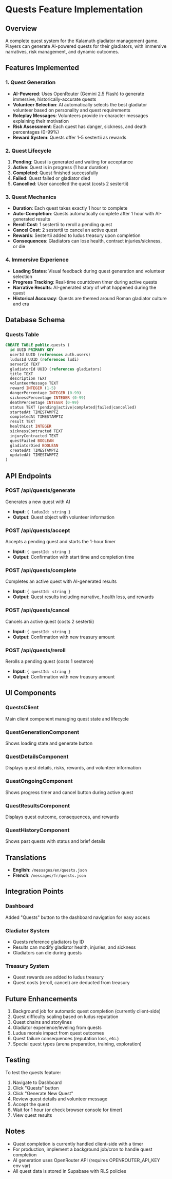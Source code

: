 # Quests Feature Implementation

## Overview
A complete quest system for the Kalamuth gladiator management game. Players can generate AI-powered quests for their gladiators, with immersive narratives, risk management, and dynamic outcomes.

## Features Implemented

### 1. Quest Generation
- **AI-Powered**: Uses OpenRouter (Gemini 2.5 Flash) to generate immersive, historically-accurate quests
- **Volunteer Selection**: AI automatically selects the best gladiator volunteer based on personality and quest requirements
- **Roleplay Messages**: Volunteers provide in-character messages explaining their motivation
- **Risk Assessment**: Each quest has danger, sickness, and death percentages (0-99%)
- **Reward System**: Quests offer 1-5 sestertii as rewards

### 2. Quest Lifecycle
1. **Pending**: Quest is generated and waiting for acceptance
2. **Active**: Quest is in progress (1 hour duration)
3. **Completed**: Quest finished successfully
4. **Failed**: Quest failed or gladiator died
5. **Cancelled**: User cancelled the quest (costs 2 sestertii)

### 3. Quest Mechanics
- **Duration**: Each quest takes exactly 1 hour to complete
- **Auto-Completion**: Quests automatically complete after 1 hour with AI-generated results
- **Reroll Cost**: 1 sestertii to reroll a pending quest
- **Cancel Cost**: 2 sestertii to cancel an active quest
- **Rewards**: Sestertii added to ludus treasury upon completion
- **Consequences**: Gladiators can lose health, contract injuries/sickness, or die

### 4. Immersive Experience
- **Loading States**: Visual feedback during quest generation and volunteer selection
- **Progress Tracking**: Real-time countdown timer during active quests
- **Narrative Results**: AI-generated story of what happened during the quest
- **Historical Accuracy**: Quests are themed around Roman gladiator culture and era

## Database Schema

### Quests Table
```sql
CREATE TABLE public.quests (
  id UUID PRIMARY KEY
  userId UUID (references auth.users)
  ludusId UUID (references ludi)
  serverId TEXT
  gladiatorId UUID (references gladiators)
  title TEXT
  description TEXT
  volunteerMessage TEXT
  reward INTEGER (1-5)
  dangerPercentage INTEGER (0-99)
  sicknessPercentage INTEGER (0-99)
  deathPercentage INTEGER (0-99)
  status TEXT (pending|active|completed|failed|cancelled)
  startedAt TIMESTAMPTZ
  completedAt TIMESTAMPTZ
  result TEXT
  healthLost INTEGER
  sicknessContracted TEXT
  injuryContracted TEXT
  questFailed BOOLEAN
  gladiatorDied BOOLEAN
  createdAt TIMESTAMPTZ
  updatedAt TIMESTAMPTZ
)
```

## API Endpoints

### POST /api/quests/generate
Generates a new quest with AI
- **Input**: `{ ludusId: string }`
- **Output**: Quest object with volunteer information

### POST /api/quests/accept
Accepts a pending quest and starts the 1-hour timer
- **Input**: `{ questId: string }`
- **Output**: Confirmation with start time and completion time

### POST /api/quests/complete
Completes an active quest with AI-generated results
- **Input**: `{ questId: string }`
- **Output**: Quest results including narrative, health loss, and rewards

### POST /api/quests/cancel
Cancels an active quest (costs 2 sestertii)
- **Input**: `{ questId: string }`
- **Output**: Confirmation with new treasury amount

### POST /api/quests/reroll
Rerolls a pending quest (costs 1 sesterce)
- **Input**: `{ questId: string }`
- **Output**: Confirmation with new treasury amount

## UI Components

### QuestsClient
Main client component managing quest state and lifecycle

### QuestGenerationComponent
Shows loading state and generate button

### QuestDetailsComponent
Displays quest details, risks, rewards, and volunteer information

### QuestOngoingComponent
Shows progress timer and cancel button during active quest

### QuestResultsComponent
Displays quest outcome, consequences, and rewards

### QuestHistoryComponent
Shows past quests with status and brief details

## Translations
- **English**: `/messages/en/quests.json`
- **French**: `/messages/fr/quests.json`

## Integration Points

### Dashboard
Added "Quests" button to the dashboard navigation for easy access

### Gladiator System
- Quests reference gladiators by ID
- Results can modify gladiator health, injuries, and sickness
- Gladiators can die during quests

### Treasury System
- Quest rewards are added to ludus treasury
- Quest costs (reroll, cancel) are deducted from treasury

## Future Enhancements
1. Background job for automatic quest completion (currently client-side)
2. Quest difficulty scaling based on ludus reputation
3. Quest chains and storylines
4. Gladiator experience/leveling from quests
5. Ludus morale impact from quest outcomes
6. Quest failure consequences (reputation loss, etc.)
7. Special quest types (arena preparation, training, exploration)

## Testing
To test the quests feature:
1. Navigate to Dashboard
2. Click "Quests" button
3. Click "Generate New Quest"
4. Review quest details and volunteer message
5. Accept the quest
6. Wait for 1 hour (or check browser console for timer)
7. View quest results

## Notes
- Quest completion is currently handled client-side with a timer
- For production, implement a background job/cron to handle quest completion
- AI generation uses OpenRouter API (requires OPENROUTER_API_KEY env var)
- All quest data is stored in Supabase with RLS policies

